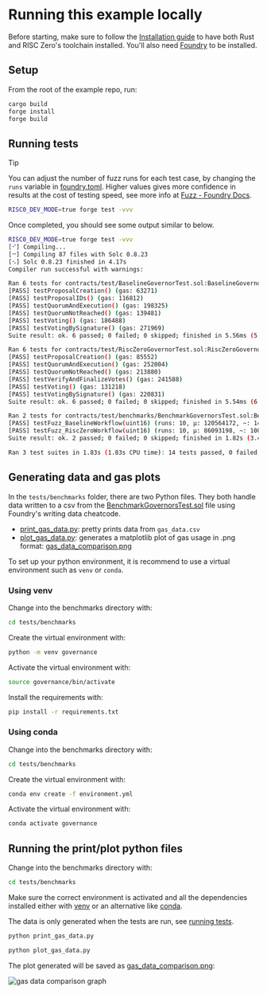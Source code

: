 # Running this example locally

Before starting, make sure to follow the [Installation guide][install-risc0] to have both Rust and RISC Zero's toolchain installed. You'll also need [Foundry][install-foundry] to be installed.

## Setup

From the root of the example repo, run:

```sh
cargo build
forge install
forge build
```

## Running tests

> [!TIP]
> You can adjust the number of fuzz runs for each test case, by changing the `runs` variable in [foundry.toml](./foundry.toml). Higher values gives more confidence in results at the cost of testing speed, see more info at [Fuzz - Foundry Docs][foundry-fuzz-docs].

```sh
RISC0_DEV_MODE=true forge test -vvv
```

Once completed, you should see some output similar to below.

```sh
RISC0_DEV_MODE=true forge test -vvv
[⠊] Compiling...
[⠒] Compiling 87 files with Solc 0.8.23
[⠢] Solc 0.8.23 finished in 4.17s
Compiler run successful with warnings:

Ran 6 tests for contracts/test/BaselineGovernorTest.sol:BaselineGovernorTest
[PASS] testProposalCreation() (gas: 63271)
[PASS] testProposalIDs() (gas: 116812)
[PASS] testQuorumAndExecution() (gas: 198325)
[PASS] testQuorumNotReached() (gas: 139481)
[PASS] testVoting() (gas: 186488)
[PASS] testVotingBySignature() (gas: 271969)
Suite result: ok. 6 passed; 0 failed; 0 skipped; finished in 5.56ms (5.12ms CPU time)

Ran 6 tests for contracts/test/RiscZeroGovernorTest.sol:RiscZeroGovernorTest
[PASS] testProposalCreation() (gas: 85552)
[PASS] testQuorumAndExecution() (gas: 252004)
[PASS] testQuorumNotReached() (gas: 213880)
[PASS] testVerifyAndFinalizeVotes() (gas: 241588)
[PASS] testVoting() (gas: 131218)
[PASS] testVotingBySignature() (gas: 220831)
Suite result: ok. 6 passed; 0 failed; 0 skipped; finished in 5.54ms (6.44ms CPU time)

Ran 2 tests for contracts/test/benchmarks/BenchmarkGovernorsTest.sol:BenchmarkGovernorsTest
[PASS] testFuzz_BaselineWorkflow(uint16) (runs: 10, μ: 120564172, ~: 140488694)
[PASS] testFuzz_RiscZeroWorkflow(uint16) (runs: 10, μ: 86093198, ~: 100443129)
Suite result: ok. 2 passed; 0 failed; 0 skipped; finished in 1.82s (3.46s CPU time)

Ran 3 test suites in 1.83s (1.83s CPU time): 14 tests passed, 0 failed, 0 skipped (14 total tests)
```

## Generating data and gas plots

In the `tests/benchmarks` folder, there are two Python files. They both handle data written to a csv from the [BenchmarkGovernorsTest.sol](./tests/benchmarks/BenchmarkGovernorsTest.sol) file using Foundry's writing data cheatcode.

- [print_gas_data.py]: pretty prints data from `gas_data.csv`
- [plot_gas_data.py]: generates a matplotlib plot of gas usage in .png format: [gas_data_comparison.png]

To set up your python environment, it is recommend to use a virtual environment such as `venv` or `conda`.

### Using venv

Change into the benchmarks directory with:

```sh
cd tests/benchmarks
```

Create the virtual environment with:

```sh
python -m venv governance
```

Activate the virtual environment with:

```sh
source governance/bin/activate
```

Install the requirements with:

```sh
pip install -r requirements.txt
```

### Using conda

Change into the benchmarks directory with:

```sh
cd tests/benchmarks
```

Create the virtual environment with:

```sh
conda env create -f environment.yml
```

Activate the virtual environment with:

```sh
conda activate governance
```

## Running the print/plot python files

Change into the benchmarks directory with:

```sh
cd tests/benchmarks
```

Make sure the correct environment is activated and all the dependencies installed either with [venv](#using-venv) or an alternative like [conda](#using-conda).

The data is only generated when the tests are run, see [running tests].

```sh
python print_gas_data.py
```

```sh
python plot_gas_data.py
```

The plot generated will be saved as [gas_data_comparison.png]:

![gas data comparison graph](/contracts/test/benchmarks/gas_data_comparison.png)

[install-foundry]: https://book.getfoundry.sh/getting-started/installation
[foundry-fuzz-docs]: https://book.getfoundry.sh/reference/config/testing#fuzz
[gas_data_comparison.png]: ./contracts/test/benchmarks/gas_data_comparison.png
[install-risc0]: https://dev.risczero.com/api/zkvm/install
[print_gas_data.py]: ./contracts/test/benchmarks/print_gas_data.py
[plot_gas_data.py]: ./contracts/test/benchmarks/plot_gas_data.py
[running tests]: #running-tests

